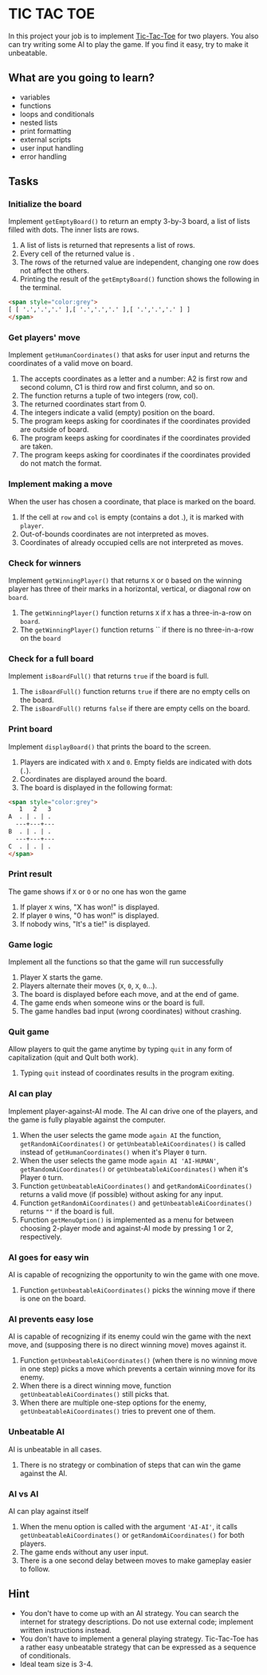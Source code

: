# TIC TAC TOE

In this project your job is to implement <a href="https://en.wikipedia.org/wiki/Tic-tac-toe" target="_blank">Tic-Tac-Toe</a> for two players. You also can try writing some AI to play the game. If you find it easy, try to make it unbeatable.

## What are you going to learn?

* variables
* functions
* loops and conditionals
* nested lists
* print formatting
* external scripts
* user input handling
* error handling

## Tasks

### Initialize the board
Implement `getEmptyBoard()` to return an empty 3-by-3 board, a list of lists filled with dots. The inner lists are rows.

1. A list of lists is returned that represents a list of rows.
2. Every cell of the returned value is .
3. The rows of the returned value are independent, changing one row does not affect the others.
4. Printing the result of the `getEmptyBoard()` function shows the following in the terminal.
```html
<span style="color:grey">
[ [ '.','.','.' ],[ '.','.','.' ],[ '.','.','.' ] ]
</span>
```


### Get players' move
Implement `getHumanCoordinates()` that asks for user input and returns the coordinates of a valid move on board.

1. The accepts coordinates as a letter and a number: A2 is first row and second column, C1 is third row and first column, and so on.
2. The function returns a tuple of two integers (row, col).
3. The returned coordinates start from 0.
4. The integers indicate a valid (empty) position on the board.
5. The program keeps asking for coordinates if the coordinates provided are outside of board.
6. The program keeps asking for coordinates if the coordinates provided are taken.
7. The program keeps asking for coordinates if the coordinates provided do not match the format.


### Implement making a move
When the user has chosen a coordinate, that place is marked on the board.

1. If the cell at `row` and `col` is empty (contains a dot .), it is marked with `player`.
2. Out-of-bounds coordinates are not interpreted as moves.
3. Coordinates of already occupied cells are not interpreted as moves.

### Check for winners
Implement `getWinningPlayer()` that returns `X` or `O` based on the winning player has three of their marks in a horizontal, vertical, or diagonal row on `board`.

1. The `getWinningPlayer()` function returns `X` if `X` has a three-in-a-row on `board`.
2. The `getWinningPlayer()` function returns `` if there is no three-in-a-row on the `board`

### Check for a full board
Implement `isBoardFull()` that returns `true` if the board is full.

1. The `isBoardFull()` function returns `true` if there are no empty cells on the board.
2. The `isBoardFull()` returns `false` if there are empty cells on the board.

### Print board
Implement `displayBoard()` that prints the board to the screen.

1. Players are indicated with `X` and `0`. Empty fields are indicated with dots (`.`).
2. Coordinates are displayed around the board.
3. The board is displayed in the following format:

```html
<span style="color:grey">
   1   2   3
A  . | . | .
  ---+---+---
B  . | . | .
  ---+---+---
C  . | . | .
</span>
```
### Print result
The game shows if `X` or `O` or no one has won the game

1. If player `X` wins, "X has won!" is displayed.
2. If player `0` wins, "0 has won!" is displayed.
3. If nobody wins, "It's a tie!" is displayed.

### Game logic
Implement all the functions so that the game will run successfully

1. Player X starts the game.
2. Players alternate their moves (`X`, `0`, `X`, `0`...).
3. The board is displayed before each move, and at the end of game.
4. The game ends when someone wins or the board is full.
5. The game handles bad input (wrong coordinates) without crashing.

### Quit game
Allow players to quit the game anytime by typing `quit` in any form of capitalization (quit and QuIt both work).

1. Typing `quit` instead of coordinates results in the program exiting.

### AI can play
Implement player-against-AI mode. The AI can drive one of the players, and the game is fully playable against the computer.

1. When the user selects the game mode `again AI` the function, `getRandomAiCoordinates()` or `getUnbeatableAiCoordinates()` is called instead of `getHumanCoordinates()` when it's Player `0` turn.
2. When the user selects the game mode `again AI 'AI-HUMAN'`, `getRandomAiCoordinates()` or `getUnbeatableAiCoordinates()` when it's Player `0` turn.
3. Function `getUnbeatableAiCoordinates()` and `getRandomAiCoordinates()` returns a valid move (if possible) without asking for any input.
4. Function `getRandomAiCoordinates()` and `getUnbeatableAiCoordinates()` returns `""` if the board is full.
5. Function `getMenuOption()` is implemented as a menu for between choosing 2-player mode and against-AI mode by pressing 1 or 2, respectively.

### AI goes for easy win
AI is capable of recognizing the opportunity to win the game with one move.
1. Function `getUnbeatableAiCoordinates()` picks the winning move if there is one on the board.

### AI prevents easy lose
AI is capable of recognizing if its enemy could win the game with the next move, and (supposing there is no direct winning move) moves against it.

1. Function `getUnbeatableAiCoordinates()` (when there is no winning move in one step) picks a move which prevents a certain winning move for its enemy.
2. When there is a direct winning move, function `getUnbeatableAiCoordinates()` still picks that.
3. When there are multiple one-step options for the enemy, `getUnbeatableAiCoordinates()` tries to prevent one of them.

### Unbeatable AI
AI is unbeatable in all cases.

1. There is no strategy or combination of steps that can win the game against the AI.

###  AI vs AI
AI can play against itself

1. When the menu option is called with the argument `'AI-AI'`, it calls `getUnbeatableAiCoordinates()` or `getRandomAiCoordinates()` for both players.
2. The game ends without any user input.
3. There is a one second delay between moves to make gameplay easier to follow.


## Hint
* You don't have to come up with an AI strategy. You can search the internet for strategy descriptions. Do not use external code; implement written instructions instead.
* You don't have to implement a general playing strategy. Tic-Tac-Toe has a rather easy unbeatable strategy that can be expressed as a sequence of conditionals.
* Ideal team size is 3-4.
